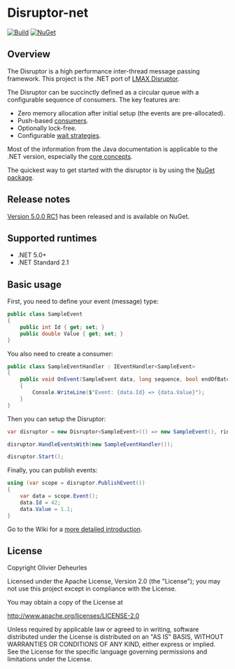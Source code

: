 # Disruptor-net

[![Build](https://github.com/Disruptor-net/Disruptor-net/workflows/Build/badge.svg)](https://github.com/Disruptor-net/Disruptor-net/actions?query=workflow%3ABuild)
[![NuGet](https://buildstats.info/nuget/Disruptor)](http://www.nuget.org/packages/Disruptor/)

## Overview

The Disruptor is a high performance inter-thread message passing framework. This project is the .NET port of [LMAX Disruptor](https://github.com/LMAX-Exchange/disruptor).

The Disruptor can be succinctly defined as a circular queue with a configurable sequence of consumers. The key features are:
- Zero memory allocation after initial setup (the events are pre-allocated).
- Push-based [consumers](https://github.com/disruptor-net/Disruptor-net/wiki/Event-Handlers).
- Optionally lock-free.
- Configurable [wait strategies](https://github.com/disruptor-net/Disruptor-net/wiki/Wait-Strategies).

Most of the information from the Java documentation is applicable to the .NET version, especially the [core concepts](https://github.com/LMAX-Exchange/disruptor/wiki/Introduction).

The quickest way to get started with the disruptor is by using the [NuGet package](https://www.nuget.org/packages/Disruptor).

## Release notes

[Version 5.0.0 RC1](https://github.com/disruptor-net/Disruptor-net/releases/tag/5.0.0-rc1) has been released and is available on NuGet.

## Supported runtimes

- .NET 5.0+
- .NET Standard 2.1

## Basic usage

First, you need to define your event (message) type:

```cs
public class SampleEvent
{
    public int Id { get; set; }
    public double Value { get; set; }
}
```

You also need to create a consumer:

```cs
public class SampleEventHandler : IEventHandler<SampleEvent>
{
    public void OnEvent(SampleEvent data, long sequence, bool endOfBatch)
    {
        Console.WriteLine($"Event: {data.Id} => {data.Value}");
    }
}
```

Then you can setup the Disruptor:

```cs
var disruptor = new Disruptor<SampleEvent>(() => new SampleEvent(), ringBufferSize: 1024);

disruptor.HandleEventsWith(new SampleEventHandler());

disruptor.Start();
```

Finally, you can publish events:

```cs
using (var scope = disruptor.PublishEvent())
{
    var data = scope.Event();
    data.Id = 42;
    data.Value = 1.1;
}
```

Go to the Wiki for a [more detailed introduction](https://github.com/disruptor-net/Disruptor-net/wiki/Getting-Started).

## License

Copyright Olivier Deheurles

Licensed under the Apache License, Version 2.0 (the "License"); you may not use this project except in compliance with the License.

You may obtain a copy of the License at

http://www.apache.org/licenses/LICENSE-2.0

Unless required by applicable law or agreed to in writing, software
distributed under the License is distributed on an "AS IS" BASIS,
WITHOUT WARRANTIES OR CONDITIONS OF ANY KIND, either express or implied.
See the License for the specific language governing permissions and
limitations under the License.
